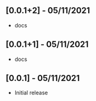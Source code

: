 ## [0.0.1+2] - 05/11/2021

* docs

## [0.0.1+1] - 05/11/2021

* docs


## [0.0.1] - 05/11/2021

* Initial release
